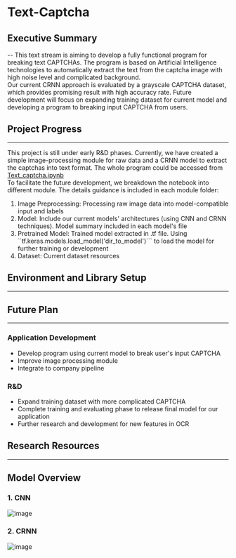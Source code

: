 # Text-Captcha
## Executive Summary
--
This text stream is aiming to develop a fully functional program for breaking text CAPTCHAs. The program is based on Artificial Intelligence technologies to automatically extract the text from the captcha image with high noise level and complicated background.   
Our current CRNN approach is evaluated by a grayscale CAPTCHA dataset, which provides promising result with high accuracy rate. Future development will focus on expanding training dataset for current model and developing a program to breaking input CAPTCHA from users.

## Project Progress
---
This project is still under early R&D phases. Currently, we have created a simple image-processing module for raw data and a CRNN model to extract the captchas into text format. The whole program could be accessed from [Text_captcha.ipynb](https://github.com/nbonair/Text-Captcha/blob/main/Text_captcha_CNN.ipynb)   
To facilitate the future development, we breakdown the notebook into different module. The details guidance is included in each module folder:
1. Image Preprocessing: Processing raw image data into model-compatible input and labels
2. Model: Include our current models' architectures (using CNN and CRNN techniques). Model summary included in each model's file
3. Pretrained Model: Trained model extracted in .tf file. Using ``tf.keras.models.load_model('dir_to_model')``` to load the model for further training or development
4. Dataset: Current dataset resources 

## Environment and Library Setup
---
## Future Plan
---
### Application Development
- Develop program using current model to break user's input CAPTCHA
- Improve image processing module
- Integrate to company pipeline
### R&D
- Expand training dataset with more complicated CAPTCHA
- Complete training and evaluating phase to release final model for our application
- Further research and development for new features in OCR
## Research Resources
---
## Model Overview
### 1. CNN
![image](https://user-images.githubusercontent.com/86250240/207933521-28f9877a-4567-4ebf-ae4f-f615e5baed4f.png)

### 2. CRNN
![image](https://user-images.githubusercontent.com/86250240/207933555-e473cde8-6048-4dff-8736-159d8b4c39ee.png)

